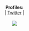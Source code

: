  <p align="center">
  <b>Profiles:</b><br>
  | <a href="https://twitter.com/YuuziOp">Twitter</a> |
  <br><br>
  <img src="https://i.gyazo.com/da11345534f97080883f1e82525a986a.png">
</p>
